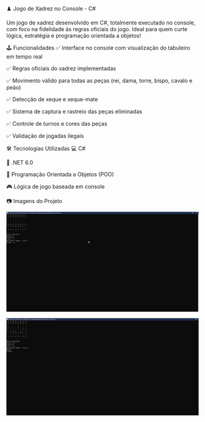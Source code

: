 ♟️ Jogo de Xadrez no Console - C#

Um jogo de xadrez desenvolvido em C#, totalmente executado no console, com foco na fidelidade às regras oficiais do jogo. Ideal para quem curte lógica, estratégia e programação orientada a objetos!

🕹️ Funcionalidades
✅ Interface no console com visualização do tabuleiro em tempo real

✅ Regras oficiais do xadrez implementadas

✅ Movimento válido para todas as peças (rei, dama, torre, bispo, cavalo e peão)

✅ Detecção de xeque e xeque-mate

✅ Sistema de captura e rastreio das peças eliminadas

✅ Controle de turnos e cores das peças

✅ Validação de jogadas ilegais

🛠️ Tecnologias Utilizadas
💻 C#

🧱 .NET 6.0

🧠 Programação Orientada a Objetos (POO)

🎮 Lógica de jogo baseada em console

📷 Imagens do Projeto
<p align="center"> <img src="./img/partida-em-andamento.png" alt="Jogo de Xadrez rodando no console" width="700"/> 
</p> <p align="center"> <img src="./img/xeque-rei.pnG" alt="Rei em Xeque no Xadrez" width="700"/> </p>

